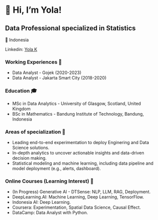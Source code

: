 # 👋 Hi, I’m Yola!

## Data Professional specialized in Statistics
📍 Indonesia

Linkedin: [Yola K](www.linkedin.com/in/yolakamalita)

### Working Experiences 🎒
- Data Analyst - Gojek (2020-2023)
- Data Analyst - Jakarta Smart City (2018-2020)

### Education 🎓
- MSc in Data Analytics - University of Glasgow, Scotland, United Kingdom
- BSc in Mathematics - Bandung Institute of Technology, Bandung, Indonesia

### Areas of specialization 🚀
- Leading end-to-end experimentation to deploy Enginering and Data Science solutions.
- In-depth analytics to uncover actionable insights and data-driven decision making.
- Statistical modeling and machine learning, including data pipeline and model deployment (e.g., alerts, dashboard).

### Online Courses (Learning Interest) 📜
- (In Progress) Generative AI - DTSense: NLP, LLM, RAG, Deployment.
- DeepLearning.AI: Machine Learning, Deep Learning, TensorFlow.
- Indonesia AI: Deep Learning.
- Coursera: Experimentation, Spatial Data Science, Causal Effect.
- DataCamp: Data Analyst with Python.


